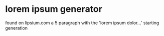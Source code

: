 # lorem ipsum generator #
found on lipsium.com 
a 5 paragraph with the 'lorem ipsum dolor...' starting generation